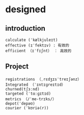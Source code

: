 # designed

## introduction
```
calculate (ˈkælkjuleɪt)
effective (ɪˈfektɪv) : 有效的 
efficient （ɪˈfɪʃnt） ： 高效的
```


## Project
```
registrations （ˌrɛdʒɪsˈtreɪʃənz）
Integrated （ˈɪntɪɡreɪtɪd）
churned(tʃɜːnd)
targeted (ˈtɑːɡɪtɪd)
metrics （/ˈme-trɪks/）
depot(ˈdepəʊ)
courier (ˈkʊriə(r))
```

